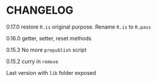 # CHANGELOG

0.17.0 restore `R.is` original purpose. Rename `R.is` to `R.pass`

0.16.0 getter, setter, reset methods

0.15.3 No more `prepublish` script

0.15.2 curry in `remove`

Last version with `lib` folder exposed